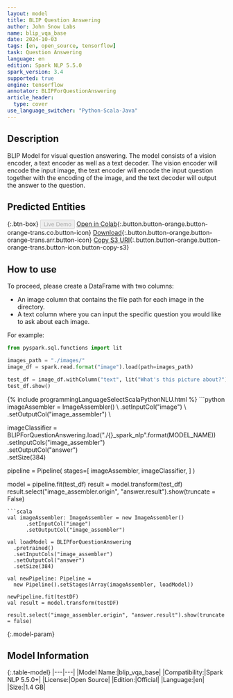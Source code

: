 ```yaml
---
layout: model
title: BLIP Question Answering
author: John Snow Labs
name: blip_vqa_base
date: 2024-10-03
tags: [en, open_source, tensorflow]
task: Question Answering
language: en
edition: Spark NLP 5.5.0
spark_version: 3.4
supported: true
engine: tensorflow
annotator: BLIPForQuestionAnswering
article_header:
  type: cover
use_language_switcher: "Python-Scala-Java"
---
```


## Description

BLIP Model for visual question answering. The model consists of a vision encoder, a text encoder as well as a text decoder. The vision encoder will encode the input image, the text encoder will encode the input question together with the encoding of the image, and the text decoder will output the answer to the question.

## Predicted Entities



{:.btn-box}
<button class="button button-orange" disabled>Live Demo</button>
[Open in Colab](https://github.com/JohnSnowLabs/spark-nlp/blob/master/examples/python/transformers/HuggingFace_in_Spark_NLP_BLIPForQuestionAnswering.ipynb){:.button.button-orange.button-orange-trans.co.button-icon}
[Download](https://s3.amazonaws.com/auxdata.johnsnowlabs.com/public/models/blip_vqa_base_en_5.5.0_3.4_1727997969354.zip){:.button.button-orange.button-orange-trans.arr.button-icon}
[Copy S3 URI](s3://auxdata.johnsnowlabs.com/public/models/blip_vqa_base_en_5.5.0_3.4_1727997969354.zip){:.button.button-orange.button-orange-trans.button-icon.button-copy-s3}

## How to use

To proceed, please create a DataFrame with two columns:

- An image column that contains the file path for each image in the directory.
- A text column where you can input the specific question you would like to ask about each image.

For example:

```python
from pyspark.sql.functions import lit

images_path = "./images/"
image_df = spark.read.format("image").load(path=images_path)

test_df = image_df.withColumn("text", lit("What's this picture about?"))
test_df.show()
```

<div class="tabs-box" markdown="1">
{% include programmingLanguageSelectScalaPythonNLU.html %}
```python
imageAssembler = ImageAssembler() \
  .setInputCol("image") \
  .setOutputCol("image_assembler") \

imageClassifier = BLIPForQuestionAnswering.load("./{}_spark_nlp".format(MODEL_NAME)) \
  .setInputCols("image_assembler") \
  .setOutputCol("answer") \
  .setSize(384)

pipeline = Pipeline(
    stages=[
        imageAssembler,
        imageClassifier,
    ]
)

model = pipeline.fit(test_df)
result = model.transform(test_df)
result.select("image_assembler.origin", "answer.result").show(truncate = False)
```
```scala
val imageAssembler: ImageAssembler = new ImageAssembler()
      .setInputCol("image")
      .setOutputCol("image_assembler")

val loadModel = BLIPForQuestionAnswering
  .pretrained()
  .setInputCols("image_assembler")
  .setOutputCol("answer")
  .setSize(384)

val newPipeline: Pipeline =
  new Pipeline().setStages(Array(imageAssembler, loadModel))

newPipeline.fit(testDF)
val result = model.transform(testDF)

result.select("image_assembler.origin", "answer.result").show(truncate = false)
```
</div>

{:.model-param}
## Model Information

{:.table-model}
|---|---|
|Model Name:|blip_vqa_base|
|Compatibility:|Spark NLP 5.5.0+|
|License:|Open Source|
|Edition:|Official|
|Language:|en|
|Size:|1.4 GB|